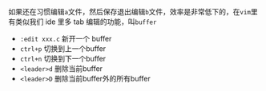 如果还在习惯编辑`a`文件，然后保存退出编辑`b`文件，效率是非常低下的，在`vim`里有类似我们 ide 里多 tab 编辑的功能，叫`buffer`

- `:edit xxx.c` 新开一个 buffer
- `ctrl+p` 切换到上一个buffer
- `ctrl+n` 切换到下一个buffer
- `<leader>d` 删除当前buffer
- `<leader>D` 删除当前buffer外的所有buffer